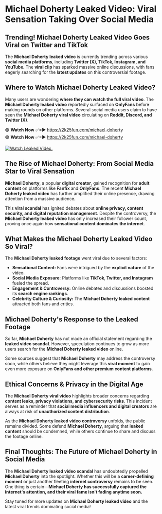 # Michael Doherty Leaked Video: Viral Sensation Taking Over Social Media

## **Trending! Michael Doherty Leaked Video Goes Viral on Twitter and TikTok**
The **Michael Doherty leaked video** is currently trending across various **social media platforms**, including **Twitter (X), TikTok, Instagram, and YouTube**. The **viral clip** has sparked massive online discussions, with fans eagerly searching for the **latest updates** on this controversial footage.

## **Where to Watch Michael Doherty Leaked Video?**
Many users are wondering **where they can watch the full viral video**. The **Michael Doherty leaked video** reportedly surfaced on **OnlyFans** before making rounds on other platforms. Several social media users claim to have seen the **Michael Doherty viral video** circulating on **Reddit, Discord, and Twitter (X).**

🟢 **Watch Now** ✅=► https://2k25fun.com/michael-doherty  
🟢 **Watch Now** ✅=► https://2k25fun.com/michael-doherty  

[![Watch Leaked Video.](https://miro.medium.com/v2/resize:fit:828/format:webp/1*cilzJN44JGOrTw9NJCrNHA.gif "Watch Leaked Video")](https://2k25fun.com/michael-doherty)

## **The Rise of Michael Doherty: From Social Media Star to Viral Sensation**
**Michael Doherty**, a popular **digital creator**, gained recognition for **adult content** on platforms like **Fanfix** and **OnlyFans**. The recent **Michael Doherty leaked video** has further amplified their online presence, drawing attention from a massive audience.

This **viral scandal** has ignited debates about **online privacy, content security, and digital reputation management**. Despite the controversy, the **Michael Doherty leaked video** has only increased their follower count, proving once again how **sensational content dominates the internet**.

## **What Makes the Michael Doherty Leaked Video So Viral?**
The **Michael Doherty leaked footage** went viral due to several factors:
- **Sensational Content:** Fans were intrigued by the **explicit nature** of the video.
- **Social Media Exposure:** Platforms like **TikTok, Twitter, and Instagram** fueled the spread.
- **Engagement & Controversy:** Online debates and discussions boosted its **search engine rankings**.
- **Celebrity Culture & Curiosity:** The **Michael Doherty leaked content** attracted both fans and critics.

## **Michael Doherty's Response to the Leaked Footage**
So far, **Michael Doherty** has not made an official statement regarding the **leaked video scandal**. However, speculation continues to grow as more users search for the **Michael Doherty leaked video** online.

Some sources suggest that **Michael Doherty** may address the controversy soon, while others believe they might leverage this **viral moment** to gain even more exposure on **OnlyFans and other premium content platforms**.

## **Ethical Concerns & Privacy in the Digital Age**
The **Michael Doherty viral video** highlights broader concerns regarding **content leaks, privacy violations, and cybersecurity risks**. This incident serves as a reminder that **social media influencers and digital creators** are always at risk of **unauthorized content distribution**.

As the **Michael Doherty leaked video controversy** unfolds, the public remains divided. Some defend **Michael Doherty**, arguing that **leaked content** should be condemned, while others continue to share and discuss the footage online.

## **Final Thoughts: The Future of Michael Doherty in Social Media**
The **Michael Doherty leaked video scandal** has undoubtedly propelled **Michael Doherty** into the spotlight. Whether this will be a **career-defining moment** or just another fleeting **internet controversy** remains to be seen. One thing is certain—**Michael Doherty has successfully captured the internet's attention, and their viral fame isn't fading anytime soon.**

Stay tuned for more updates on **Michael Doherty leaked video** and the latest viral trends dominating social media!